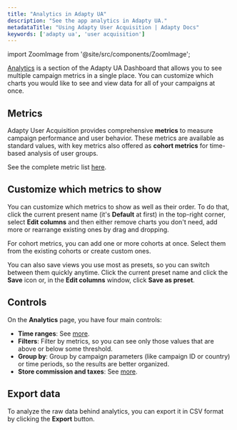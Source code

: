 ```yaml
---
title: "Analytics in Adapty UA"
description: "See the app analytics in Adapty UA."
metadataTitle: "Using Adapty User Acquisition | Adapty Docs"
keywords: ['adapty ua', 'user acquisition']
---
```

import ZoomImage from '@site/src/components/ZoomImage';

[Analytics](https://app.adapty.io/ua/analytics) is a section of the Adapty UA Dashboard that allows you to see multiple campaign metrics in a single place. You can customize which charts you would like to see and view data for all of your campaigns at once.

<ZoomImage id="ua-analytics.webp" width="900px" />

## Metrics

Adapty User Acquisition provides comprehensive **metrics** to measure campaign performance and user behavior. These metrics are available as standard values, with key metrics also offered as **cohort metrics** for time-based analysis of user groups.

See the complete metric list [here](ua-metrics.md).

## Customize which metrics to show

You can customize which metrics to show as well as their order. To do that, click the current present name (it's **Default** at first) in the top-right corner, select **Edit columns** and then either remove charts you don't need, add more or rearrange existing ones by drag and dropping. 

<ZoomImage id="ua-customize.gif" width="900px" />

For cohort metrics, you can add one or more cohorts at once. Select them from the existing cohorts or create custom ones.

<ZoomImage id="ua-cohorts.webp" width="500px" />

You can also save views you use most as presets, so you can switch between them quickly anytime. Click the current preset name and click the **Save** icon or, in the **Edit columns** window, click **Save as preset**.

<ZoomImage id="ua-preset.webp" width="900px" />

## Controls

On the **Analytics** page, you have four main controls:
- **Time ranges**: See [more](controls-filters-grouping-compare-proceeds#time-ranges).
- **Filters**: Filter by metrics, so you can see only those values that are above or below some threshold.
- **Group by**: Group by campaign parameters (like campaign ID or country) or time periods, so the results are better organized.
- **Store commission and taxes**: See [more](controls-filters-grouping-compare-proceeds#store-commission-and-taxes).

<ZoomImage id="ua-controls.webp" width="900px" />

## Export data

To analyze the raw data behind analytics, you can export it in CSV format by clicking the **Export** button.

<ZoomImage id="ua-export.webp" width="900px" />

